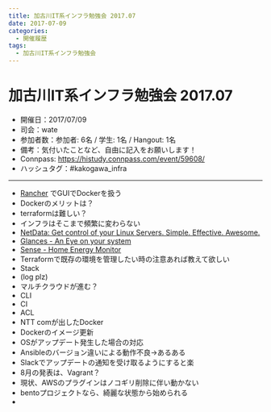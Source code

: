 ```yaml
---
title: 加古川IT系インフラ勉強会 2017.07
date: 2017-07-09
categories:
  - 開催履歴
tags:
  - 加古川IT系インフラ勉強会
---
```


加古川IT系インフラ勉強会 2017.07
===

* 開催日：2017/07/09
* 司会：wate
* 参加者数：参加者: 6名 / 学生: 1名 / Hangout: 1名
* 備考：気付いたことなど、自由に記入をお願いします！
* Connpass: https://histudy.connpass.com/event/59608/
* ハッシュタグ：#kakogawa_infra

---

- [Rancher](https://www.slideshare.net/zembutsu/docker-operation-and-introduciton-rancher-qpstudy-2015-06) でGUIでDockerを扱う
- Dockerのメリットは？
- terraformは難しい？
- インフラはそこまで頻繁に変わらない
- [NetData: Get control of your Linux Servers. Simple. Effective. Awesome.](https://my-netdata.io/)
- [Glances - An Eye on your system](https://nicolargo.github.io/glances/)
- [Sense - Home Energy Monitor](https://sense.com/)
- Terraformで既存の環境を管理したい時の注意あれば教えて欲しい
- Stack
- (log plz)
- マルチクラウドが進む？
- CLI
- CI
- ACL
- NTT comが出したDocker
- Dockerのイメージ更新
- OSがアップデート発生した場合の対応
- Ansibleのバージョン違いによる動作不良→あるある
- Slackでアップデートの通知を受け取るようにすると楽
- 8月の発表は、Vagrant？
- 現状、AWSのプラグインはノコギリ削除に伴い動かない
- bentoプロジェクトなら、綺麗な状態から始められる
-
